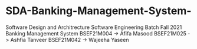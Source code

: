 # SDA-Banking-Management-System-
Software Design and Architrecture
Software Engineering Batch Fall 2021
Banking Management System
BSEF21M004 -> Afifa Masood
BSEF21M025 -> Ashfia Tanveer
BSEF21M042 -> Wajeeha Yaseen
